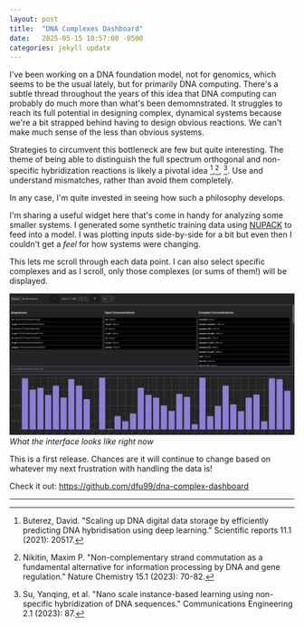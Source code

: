 ```yaml
---
layout: post
title:  "DNA Complexes Dashboard"
date:   2025-05-15 10:57:00 -0500
categories: jekyll update
---
```


I've been working on a DNA foundation model, not for genomics, which seems to be the usual lately, but for primarily DNA computing. There's a subtle thread throughout the years of this idea that DNA computing can probably do much more than what's been demomnstrated. It struggles to reach its full potential in designing complex, dynamical systems because we're a bit strapped behind having to design obvious reactions. We can't make much sense of the less than obvious systems.

Strategies to circumvent this bottleneck are few but quite interesting. The theme of being able to distinguish the full spectrum orthogonal and non-specific hybridization reactions is likely a pivotal idea [^1],[^2], [^3]. Use and understand mismatches, rather than avoid them completely.

In any case, I'm quite invested in seeing how such a philosophy develops.

I'm sharing a useful widget here that's come in handy for analyzing some smaller systems. I generated some synthetic training data using [NUPACK](https://www.nupack.org/) to feed into a model. I was plotting inputs side-by-side for a bit but even then I couldn't get a *feel* for how systems were changing.

This lets me scroll through each data point. I can also select specific complexes and as I scroll, only those complexes (or sums of them!) will be displayed.

![](/images/2025-05-15/screen1.png)
*What the interface looks like right now*

This is a first release. Chances are it will continue to change based on whatever my next frustration with handling the data is!

Check it out: https://github.com/dfu99/dna-complex-dashboard

---

[^1]: Buterez, David. "Scaling up DNA digital data storage by efficiently predicting DNA hybridisation using deep learning." Scientific reports 11.1 (2021): 20517.

[^2]: Nikitin, Maxim P. "Non-complementary strand commutation as a fundamental alternative for information processing by DNA and gene regulation." Nature Chemistry 15.1 (2023): 70-82.

[^3]: Su, Yanqing, et al. "Nano scale instance-based learning using non-specific hybridization of DNA sequences." Communications Engineering 2.1 (2023): 87.